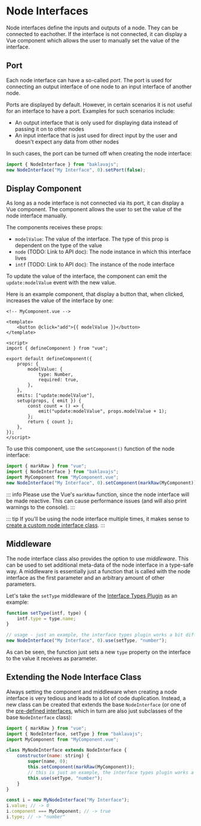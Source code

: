 # Node Interfaces

Node interfaces define the inputs and outputs of a node.
They can be connected to eachother.
If the interface is not connected, it can display a Vue component which allows the user to manually set the value of the interface.

## Port

Each node interface can have a so-called _port_.
The port is used for connecting an output interface of one node to an input interface of another node.

Ports are displayed by default.
However, in certain scenarios it is not useful for an interface to have a port.
Examples for such scenarios include:

-   An output interface that is only used for displaying data instead of passing it on to other nodes
-   An input interface that is just used for direct input by the user and doesn't expect any data from other nodes

In such cases, the port can be turned off when creating the node interface:

```js
import { NodeInterface } from "baklavajs";
new NodeInterface("My Interface", 0).setPort(false);
```

## Display Component

As long as a node interface is not connected via its port, it can display a Vue component.
The component allows the user to set the value of the node interface manually.

The components receives these props:

-   `modelValue`: The value of the interface. The type of this prop is dependent on the type of the value
-   `node` (TODO: Link to API doc): The node instance in which this interface lives
-   `intf` (TODO: Link to API doc): The instance of the node interface

To update the value of the interface, the component can emit the `update:modelValue` event with the new value.

Here is an example component, that display a button that, when clicked, increases the value of the interface by one:

```vue
<!-- MyComponent.vue -->

<template>
    <button @click="add">{{ modelValue }}</button>
</template>

<script>
import { defineComponent } from "vue";

export default defineComponent({
    props: {
        modelValue: {
            type: Number,
            required: true,
        },
    },
    emits: ["update:modelValue"],
    setup(props, { emit }) {
        const count = () => {
            emit("update:modelValue", props.modelValue + 1);
        };
        return { count };
    },
});
</script>
```

To use this component, use the `setComponent()` function of the node interface:

```js
import { markRaw } from "vue";
import { NodeInterface } from "baklavajs";
import MyComponent from "MyComponent.vue";
new NodeInterface("My Interface", 0).setComponent(markRaw(MyComponent));
```

::: info
Please use the Vue's `markRaw` function, since the node interface will be made reactive.
This can cause performance issues (and will also print warnings to the console).
:::

::: tip
If you'll be using the node interface multiple times, it makes sense to [create a custom node interface class](#extending-the-node-interface-class).
:::

## Middleware

The node interface class also provides the option to use _middleware_.
This can be used to set additional meta-data of the node interface in a type-safe way.
A middleware is essentially just a function that is called with the node interface as the first parameter and an arbitrary amount of other parameters.

Let's take the `setType` middleware of the [Interface Types Plugin](/plugins/interface-types) as an example:

```js
function setType(intf, type) {
    intf.type = type.name;
}

// usage - just an example, the interface types plugin works a bit different
new NodeInterface("My Interface", 0).use(setType, "number");
```

As can be seen, the function just sets a new `type` property on the interface to the value it receives as parameter.

## Extending the Node Interface Class

Always setting the component and middleware when creating a node interface is very tedious and leads to a lot of code duplication.
Instead, a new class can be created that extends the base `NodeInterface` (or one of the [pre-defined interfaces](./pre-defined-interfaces), which in turn are also just subclasses of the base `NodeInterface` class):

```js
import { markRaw } from "vue";
import { NodeInterface, setType } from "baklavajs";
import MyComponent from "MyComponent.vue";

class MyNodeInterface extends NodeInterface {
    constructor(name: string) {
        super(name, 0);
        this.setComponent(markRaw(MyComponent));
        // this is just an example, the interface types plugin works a bit different
        this.use(setType, "number");
    }
}

const i = new MyNodeInterface("My Interface");
i.value; // -> 0
i.component === MyComponent; // -> true
i.type; // -> "number"
```
